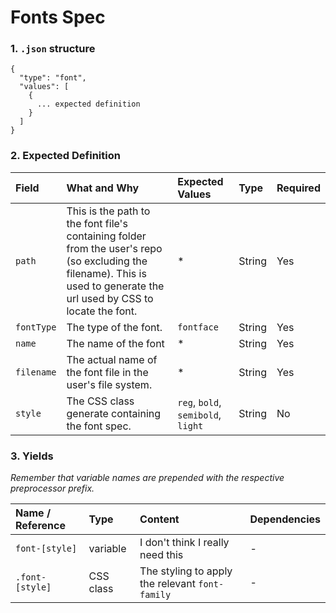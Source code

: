 # Fonts Spec

### 1. `.json` structure

```
{
  "type": "font",
  "values": [
    {
      ... expected definition
    }
  ]
}
```

### 2. Expected Definition

| Field | What and Why | Expected Values | Type | Required |
| :--- | :--- | :--- | :--- | :--- |
| `path` | This is the path to the font file's containing folder from the user's repo (so excluding the filename). This is used to generate the url used by CSS to locate the font. | * | String | Yes |
| `fontType` | The type of the font. | `fontface` | String | Yes |
| `name` | The name of the font | * | String | Yes |
| `filename` | The actual name of the font file in the user's file system. | * | String | Yes |
| `style` | The CSS class generate containing the font spec. | `reg`, `bold`, `semibold`, `light` | String | No |

### 3. Yields

*Remember that variable names are prepended with the respective preprocessor prefix.*

| Name / Reference | Type | Content | Dependencies |
| :--- | :--- | :--- | :--- |
| `font-[style]` | variable | I don't think I really need this | - |
| `.font-[style]` | CSS class | The styling to apply the relevant `font-family` | - | 
